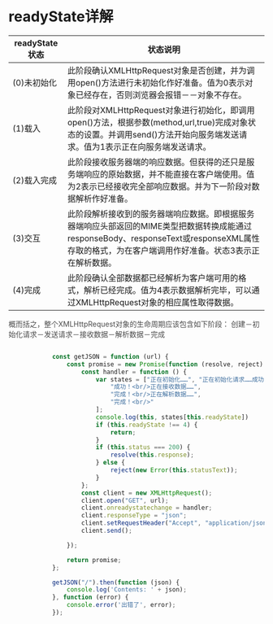 # readyState详解



| readyState 状态 | 状态说明 |
| --- | --- |
| (0)未初始化 | 此阶段确认XMLHttpRequest对象是否创建，并为调用open()方法进行未初始化作好准备。值为0表示对象已经存在，否则浏览器会报错－－对象不存在。 |
| (1)载入 | 此阶段对XMLHttpRequest对象进行初始化，即调用open()方法，根据参数(method,url,true)完成对象状态的设置。并调用send()方法开始向服务端发送请求。值为1表示正在向服务端发送请求。 |
| (2)载入完成 | 此阶段接收服务器端的响应数据。但获得的还只是服务端响应的原始数据，并不能直接在客户端使用。值为2表示已经接收完全部响应数据。并为下一阶段对数据解析作好准备。 |
| (3)交互 | 此阶段解析接收到的服务器端响应数据。即根据服务器端响应头部返回的MIME类型把数据转换成能通过responseBody、responseText或responseXML属性存取的格式，为在客户端调用作好准备。状态3表示正在解析数据。 |
| (4)完成 | 此阶段确认全部数据都已经解析为客户端可用的格式，解析已经完成。值为4表示数据解析完毕，可以通过XMLHttpRequest对象的相应属性取得数据。 |

<span data-type="color" style="color: rgb(75, 75, 75);"><span data-type="background" style="background-color: rgb(255, 255, 255);">概而括之，整个XMLHttpRequest对象的生命周期应该包含如下阶段：</span></span>
<span data-type="color" style="color: rgb(75, 75, 75);"><span data-type="background" style="background-color: rgb(255, 255, 255);">创建－初始化请求－发送请求－接收数据－解析数据－完成</span></span>
```javascript

            const getJSON = function (url) {
                const promise = new Promise(function (resolve, reject) {
                    const handler = function () {
                        var states = ["正在初始化……", "正在初始化请求……成功！<br/>正在发送请求……",
                            "成功！<br/>正在接收数据……",
                            "完成！<br/>正在解析数据……",
                            "完成！<br/>"
                        ];
                        console.log(this, states[this.readyState])
                        if (this.readyState !== 4) {
                            return;
                        }
                        if (this.status === 200) {
                            resolve(this.response);
                        } else {
                            reject(new Error(this.statusText));
                        }
                    };
                    const client = new XMLHttpRequest();
                    client.open("GET", url);
                    client.onreadystatechange = handler;
                    client.responseType = "json";
                    client.setRequestHeader("Accept", "application/json");
                    client.send();

                });

                return promise;
            };

            getJSON("/").then(function (json) {
                console.log('Contents: ' + json);
            }, function (error) {
                console.error('出错了', error);
            });
```

